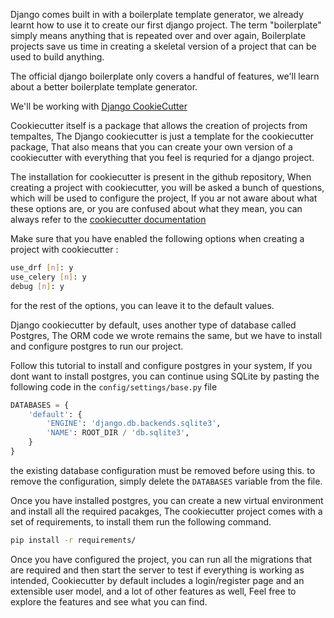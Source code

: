 Django comes built in with a boilerplate template generator, we already learnt how to use it to create our first django project. The term "boilerplate" simply means anything that is repeated over and over again, Boilerplate projects save us time in creating a skeletal version of a project that can be used to build anything.

The official django boilerplate only covers a handful of features, we'll learn about a better boilerplate template generator.

We'll be working with [Django CookieCutter](https://github.com/cookiecutter/cookiecutter-django)

Cookiecutter itself is a package that allows the creation of projects from tempaltes, The Django cookiecutter is just a template for the cookiecutter package, That also means that you can create your own version of a cookiecutter with everything that you feel is requried for a django project.

The installation for cookiecutter is present in the github repository, When creating a project with cookiecutter, you will be asked a bunch of questions, which will be used to configure the project, If you ar not aware about what these options are, or you are confused about what they mean, you can always refer to the [cookiecutter documentation](https://cookiecutter-django.readthedocs.io/en/latest/project-generation-options.html)

Make sure that you have enabled the following options when creating a project with cookiecutter :

```bash
use_drf [n]: y
use_celery [n]: y
debug [n]: y
```

for the rest of the options, you can leave it to the default values.

Django cookiecutter by default, uses another type of database called Postgres, The ORM code we wrote remains the same, but we have to install and configure postgres to run our project.

Follow this tutorial to install and configure postgres in your system, If you dont want to install postgres, you can continue using SQLite by pasting the following code in the `config/settings/base.py` file

```python
DATABASES = {
    'default': {
        'ENGINE': 'django.db.backends.sqlite3',
        'NAME': ROOT_DIR / 'db.sqlite3',
    }
}
```

the existing database configuration must be removed before using this. to remove the configuration, simply delete the `DATABASES` variable from the file.

Once you have installed postgres, you can create a new virtual environment and install all the required pacakges, The cookiecutter project comes with a set of requirements, to install them run the following command.

```bash
pip install -r requirements/
```

Once you have configured the project, you can run all the migrations that are required and then start the server to test if everything is working as intended, Cookiecutter by default includes a login/register page and an extensible user model, and a lot of other features as well, Feel free to explore the features and see what you can find.
